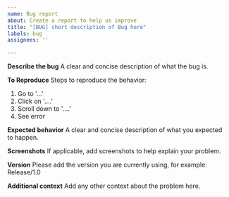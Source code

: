 ```yaml
---
name: Bug report
about: Create a report to help us improve
title: "[BUG] short description of Bug here"
labels: bug
assignees: ''

---
```


**Describe the bug**
A clear and concise description of what the bug is.

**To Reproduce**
Steps to reproduce the behavior:
1. Go to '...'
2. Click on '....'
3. Scroll down to '....'
4. See error

**Expected behavior**
A clear and concise description of what you expected to happen.

**Screenshots**
If applicable, add screenshots to help explain your problem.

**Version**
Please add the version you are currently using, for example: Release/1.0

**Additional context**
Add any other context about the problem here.
